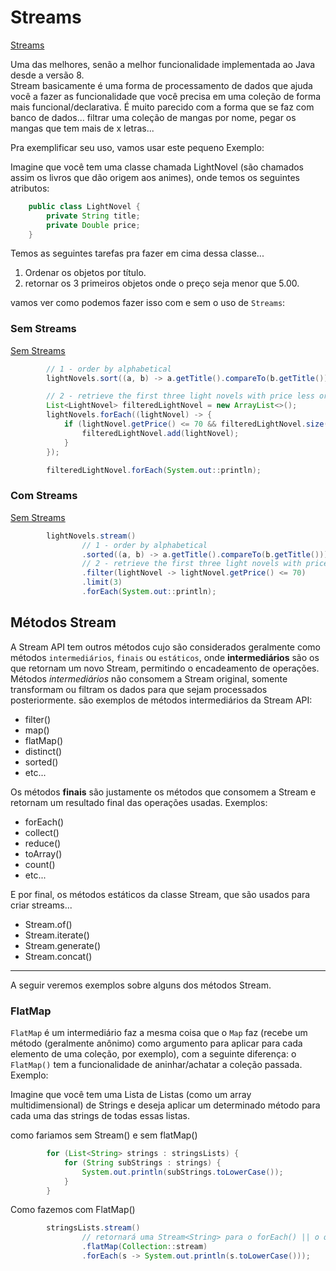 # Streams

[Streams](../maratona-java/src/me/kevensouza/maratonajava/streams/)

Uma das melhores, senão a melhor funcionalidade implementada ao Java desde a versão 8.
<br>
Stream basicamente é uma forma de processamento de dados que ajuda você a fazer as funcionalidade que você precisa em uma coleção de forma mais funcional/declarativa. É muito parecido com a forma que se faz com banco de dados... filtrar uma coleção de mangas por nome, pegar os mangas que tem mais de x letras...

Pra exemplificar seu uso, vamos usar este pequeno Exemplo:

Imagine que você tem uma classe chamada LightNovel (são chamados assim os livros que dão origem aos animes), onde temos os seguintes atributos:

```java
    public class LightNovel {
        private String title;
        private Double price;
    }
```

Temos as seguintes tarefas pra fazer em cima dessa classe...

1. Ordenar os objetos por título.
2. retornar os 3 primeiros objetos onde o preço seja menor que 5.00.

vamos ver como podemos fazer isso com e sem o uso de `Streams`:

### Sem Streams

[Sem Streams](../maratona-java/src/me/kevensouza/maratonajava/streams/LightNovel80/semStream/Main.java)

```java
        // 1 - order by alphabetical
        lightNovels.sort((a, b) -> a.getTitle().compareTo(b.getTitle()));

        // 2 - retrieve the first three light novels with price less or equal than 70
        List<LightNovel> filteredLightNovel = new ArrayList<>();
        lightNovels.forEach((lightNovel) -> {
            if (lightNovel.getPrice() <= 70 && filteredLightNovel.size() < 3) {
                filteredLightNovel.add(lightNovel);
            }
        });

        filteredLightNovel.forEach(System.out::println);
```

### Com Streams

[Sem Streams](../maratona-java/src/me/kevensouza/maratonajava/streams/LightNovel80/comStream/Main.java)

```java
        lightNovels.stream()
                // 1 - order by alphabetical
                .sorted((a, b) -> a.getTitle().compareTo(b.getTitle()))
                // 2 - retrieve the first three light novels with price less or equal than 70
                .filter(lightNovel -> lightNovel.getPrice() <= 70)
                .limit(3)
                .forEach(System.out::println);
```

## Métodos Stream

A Stream API tem outros métodos cujo são considerados geralmente como métodos `intermediários`, `finais` ou `estáticos`, onde **intermediários** são os que retornam um novo Stream, permitindo o encadeamento de operações. Métodos *intermediários* não consomem a Stream original, somente transformam ou filtram os dados para que sejam processados posteriormente. são exemplos de métodos intermediários da Stream API:

- filter()
- map()
- flatMap()
- distinct()
- sorted()
- etc...

Os métodos **finais** são justamente os métodos que consomem a Stream e retornam um resultado final das operações usadas. Exemplos:

- forEach()
- collect()
- reduce()
- toArray()
- count()
- etc...

E por final, os métodos estáticos da classe Stream, que são usados para criar streams...

- Stream.of()
- Stream.iterate()
- Stream.generate()
- Stream.concat()

----------

A seguir veremos exemplos sobre alguns dos métodos Stream.

### FlatMap

`FlatMap` é um intermediário faz a mesma coisa que o `Map` faz (recebe um método (geralmente anônimo) como argumento para aplicar para cada elemento de uma coleção, por exemplo), com a seguinte diferença: o `FlatMap()` tem a funcionalidade de aninhar/achatar a coleção passada. Exemplo:

Imagine que você tem uma Lista de Listas (como um array multidimensional) de Strings e deseja aplicar um determinado método para cada uma das strings de todas essas listas.

como fariamos sem Stream() e sem flatMap()

```java
        for (List<String> strings : stringsLists) {
            for (String subStrings : strings) {
                System.out.println(subStrings.toLowerCase());
            }
        }
```

Como fazemos com FlatMap()

```java
        stringsLists.stream()
                // retornará uma Stream<String> para o forEach() || o que seria diferente se usassemos o map(), pois retornaria Stream<Stream<String>>
                .flatMap(Collection::stream)
                .forEach(s -> System.out.println(s.toLowerCase()));
```
